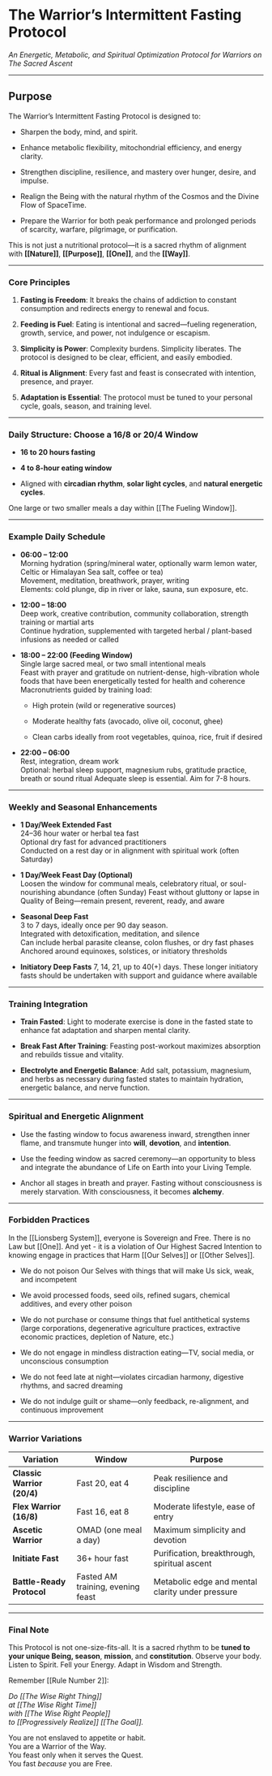 # **The Warrior’s Intermittent Fasting Protocol**  
_An Energetic, Metabolic, and Spiritual Optimization Protocol for Warriors on The Sacred Ascent_

---
## **Purpose**

The Warrior’s Intermittent Fasting Protocol is designed to:

- Sharpen the body, mind, and spirit.
    
- Enhance metabolic flexibility, mitochondrial efficiency, and energy clarity.
    
- Strengthen discipline, resilience, and mastery over hunger, desire, and impulse.
    
- Realign the Being with the natural rhythm of the Cosmos and the Divine Flow of SpaceTime.
    
- Prepare the Warrior for both peak performance and prolonged periods of scarcity, warfare, pilgrimage, or purification.
    

This is not just a nutritional protocol—it is a sacred rhythm of alignment with **[[Nature]]**, **[[Purpose]]**, **[[One]]**, and the **[[Way]]**.

---

### **Core Principles**

1. **Fasting is Freedom**: It breaks the chains of addiction to constant consumption and redirects energy to renewal and focus.
    
2. **Feeding is Fuel**: Eating is intentional and sacred—fueling regeneration, growth, service, and power, not indulgence or escapism.
    
3. **Simplicity is Power**: Complexity burdens. Simplicity liberates. The protocol is designed to be clear, efficient, and easily embodied.
    
4. **Ritual is Alignment**: Every fast and feast is consecrated with intention,  presence, and prayer.
    
5. **Adaptation is Essential**: The protocol must be tuned to your personal cycle, goals, season, and training level.
    

---

### **Daily Structure: Choose a 16/8 or 20/4 Window**

- **16 to 20 hours fasting**
    
- **4 to 8-hour eating window**
    
- Aligned with **circadian rhythm**, **solar light cycles**, and **natural energetic cycles**.
    

One large or two smaller meals a day within [[The Fueling Window]]. 

---

### **Example Daily Schedule**

- **06:00 – 12:00**  
    Morning hydration (spring/mineral water, optionally warm lemon water, Celtic or Himalayan Sea salt, coffee or tea)  
    Movement, meditation, breathwork, prayer, writing  
    Elements: cold plunge, dip in river or lake, sauna, sun exposure, etc. 
    
- **12:00 – 18:00**  
    Deep work, creative contribution, community collaboration, strength training or martial arts  
    Continue hydration, supplemented with targeted herbal / plant-based infusions as needed or called
    
- **18:00 – 22:00 (Feeding Window)**  
    Single large sacred meal, or two small intentional meals  
    Feast with prayer and gratitude on nutrient-dense, high-vibration whole foods that have been energetically tested for health and coherence    
    Macronutrients guided by training load:
    
    - High protein (wild or regenerative sources)
        
    - Moderate healthy fats (avocado, olive oil, coconut, ghee)
        
    - Clean carbs ideally from root vegetables, quinoa, rice, fruit if desired
        
- **22:00 – 06:00**  
    Rest, integration, dream work  
    Optional: herbal sleep support, magnesium rubs, gratitude practice, breath or sound ritual
    Adequate sleep is essential. Aim for 7-8 hours. 
    


---

### **Weekly and Seasonal Enhancements**

- **1 Day/Week Extended Fast**  
    24–36 hour water or herbal tea fast  
    Optional dry fast for advanced practitioners  
    Conducted on a rest day or in alignment with spiritual work (often Saturday)
    
- **1 Day/Week Feast Day (Optional)**  
    Loosen the window for communal meals, celebratory ritual, or soul-nourishing abundance (often Sunday) 
    Feast without gluttony or lapse in Quality of Being—remain present, reverent, ready, and aware  
    
- **Seasonal Deep Fast**  
    3 to 7 days, ideally once per 90 day season.  
    Integrated with detoxification, meditation, and silence  
    Can include herbal parasite cleanse, colon flushes, or dry fast phases  
    Anchored around equinoxes, solstices, or initiatory thresholds
    
- **Initiatory Deep Fasts**
    7, 14, 21, up to 40(+) days. 
    These longer initiatory fasts should be undertaken with support and guidance where available 
    

---

### **Training Integration**

- **Train Fasted**: Light to moderate exercise is done in the fasted state to enhance fat adaptation and sharpen mental clarity.
    
- **Break Fast After Training**: Feasting post-workout maximizes absorption and rebuilds tissue and vitality.
    
- **Electrolyte and Energetic Balance**: Add salt, potassium, magnesium, and herbs as necessary during fasted states to maintain hydration, energetic balance, and nerve function.
    

---

### **Spiritual and Energetic Alignment**

- Use the fasting window to focus awareness inward, strengthen inner flame, and transmute hunger into **will**, **devotion**, and **intention**.
    
- Use the feeding window as sacred ceremony—an opportunity to bless and integrate the abundance of Life on Earth into your Living Temple.
    
- Anchor all stages in breath and prayer. Fasting without consciousness is merely starvation. With consciousness, it becomes **alchemy**.
    

---

### **Forbidden Practices**

In the [[Lionsberg System]], everyone is Sovereign and Free. There is no Law but [[One]]. And yet - it is a violation of Our Highest Sacred Intention to knowing engage in practices that Harm [[Our Selves]] or [[Other Selves]].

- We do not poison Our Selves with things that will make Us sick, weak, and incompetent
    
- We avoid processed foods, seed oils, refined sugars, chemical additives, and every other poison
    
- We do not purchase or consume things that fuel antithetical systems (large corporations, degenerative agriculture practices, extractive economic practices, depletion of Nature, etc.)
    
- We do not engage in mindless distraction eating—TV, social media, or unconscious consumption
    
- We do not feed late at night—violates circadian harmony, digestive rhythms, and sacred dreaming
    
- We do not indulge guilt or shame—only feedback, re-alignment, and continuous improvement
    

---

### **Warrior Variations**

| Variation                  | Window                            | Purpose                                          |
| -------------------------- | --------------------------------- | ------------------------------------------------ |
| **Classic Warrior (20/4)** | Fast 20, eat 4                    | Peak resilience and discipline                   |
| **Flex Warrior (16/8)**    | Fast 16, eat 8                    | Moderate lifestyle, ease of entry                |
| **Ascetic Warrior**        | OMAD (one meal a day)             | Maximum simplicity and devotion                  |
| **Initiate Fast**          | 36+ hour fast                     | Purification, breakthrough, spiritual ascent     |
| **Battle-Ready Protocol**  | Fasted AM training, evening feast | Metabolic edge and mental clarity under pressure |

---

### **Final Note**

This Protocol is not one-size-fits-all. It is a sacred rhythm to be **tuned to your unique Being, season**, **mission**, and **constitution**. Observe your body. Listen to Spirit. Fell your Energy. Adapt in Wisdom and Strength.

Remember [[Rule Number 2]]:  

*Do [[The Wise Right Thing]]  
at [[The Wise Right Time]]  
with [[The Wise Right People]]  
to [[Progressively Realize]] [[The Goal]].*

You are not enslaved to appetite or habit.  
You are a Warrior of the Way.  
You feast only when it serves the Quest.  
You fast *because* you are Free.


